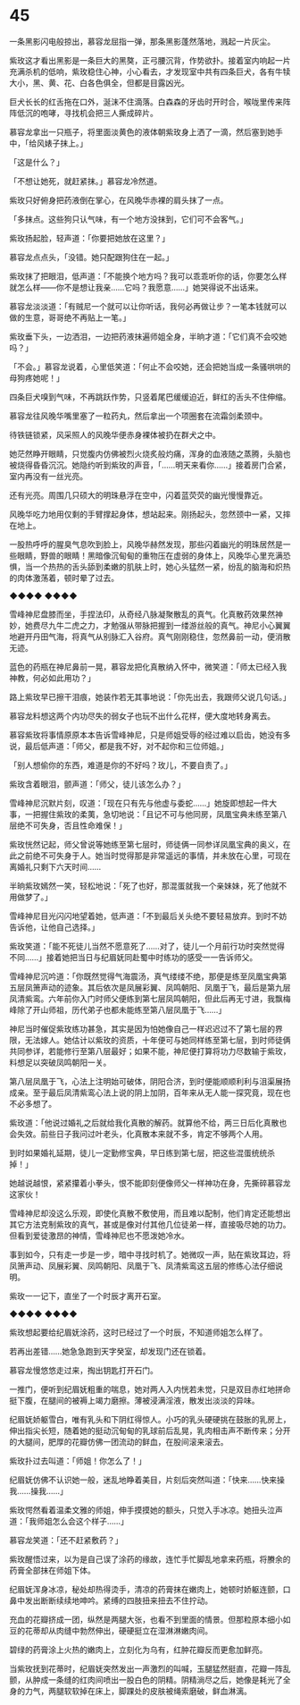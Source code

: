 # 45

一条黑影闪电般掠出，慕容龙屈指一弹，那条黑影蓬然落地，溅起一片灰尘。

紫玫这才看出黑影是一条巨大的黑獒，正弓腰沉背，作势欲扑。接着室内响起一片充满杀机的低响，紫玫稳住心神，小心看去，才发现室中共有四条巨犬，各有牛犊大小，黑、黄、花、白各色俱全，但都是目露凶光。

巨犬长长的红舌拖在口外，涎沫不住滴落。白森森的牙齿时开时合，喉咙里传来阵阵低沉的咆哮，寻找机会把三人撕成碎片。

慕容龙拿出一只瓶子，将里面淡黄色的液体朝紫玫身上洒了一滴，然后塞到她手中，「给风婊子抹上。」

「这是什么？」

「不想让她死，就赶紧抹。」慕容龙冷然道。

紫玫只好俯身把药液倒在掌心，在风晚华赤裸的肩头抹了一点。

「多抹点。这些狗只认气味，有一个地方没抹到，它们可不会客气。」

紫玫扬起脸，轻声道：「你要把她放在这里？」

慕容龙点点头，「没错。她只配跟狗住在一起。」

紫玫抹了把眼泪，低声道：「不能换个地方吗？我可以乖乖听你的话，你要怎么样就怎么样——你不是想让我亲……它吗？我愿意……」她哭得说不出话来。

慕容龙淡淡道：「有贼尼一个就可以让你听话，我何必再做让步？一笔本钱就可以做的生意，哥哥绝不再贴上一笔。」

紫玫垂下头，一边洒泪，一边把药液抹遍师姐全身，半晌才道：「它们真不会咬她吗？」

「不会。」慕容龙说着，心里低笑道：「何止不会咬她，还会把她当成一条骚哄哄的母狗疼她呢！」

四条巨犬嗅到气味，不再跳跃作势，只竖着尾巴缓缓迫近，鲜红的舌头不住伸缩。

慕容龙往风晚华嘴里塞了一粒药丸，然后拿出一个项圈套在流霜剑柔颈中。

待铁链锁紧，风采照人的风晚华便赤身裸体被扔在群犬之中。

她茫然睁开眼睛，只觉腹内仿佛被烈火烧炙般灼痛，浑身的血液随之蒸腾，头脑也被烧得昏昏沉沉。她隐约听到紫玫的声音，「……明天来看你……」接着房门合紧，室内再没有一丝光亮。

还有光亮。周围几只硕大的明珠悬浮在空中，闪着蓝荧荧的幽光慢慢靠近。

风晚华吃力地用仅剩的手臂撑起身体，想站起来。刚扬起头，忽然颈中一紧，又摔在地上。

一股热呼呼的腥臭气息吹到脸上，风晚华赫然发现，那些闪着幽光的明珠居然是一些眼睛，野兽的眼睛！黑暗像沉甸甸的重物压在虚弱的身体上，风晚华心里充满恐惧，当一个热热的舌头舔到柔嫩的肌肤上时，她心头猛然一紧，纷乱的脑海和炽热的肉体激荡着，顿时晕了过去。

◆◆◆◆ ◆◆◆◆

雪峰神尼盘膝而坐，手捏法印，从奇经八脉凝聚散乱的真气。化真散药效果然神妙，她费尽九牛二虎之力，才勉强从带脉把握到一缕游丝般的真气。神尼小心翼翼地避开丹田气海，将真气从别脉汇入谷府。真气刚刚稳住，忽然鼻前一动，便消散无迹。

蓝色的药瓶在神尼鼻前一晃，慕容龙把化真散纳入怀中，微笑道：「师太已经入我神教，何必如此用功？」

路上紫玫早已擦干泪痕，她装作若无其事地说：「你先出去，我跟师父说几句话。」

慕容龙料想这两个内功尽失的弱女子也玩不出什么花样，便大度地转身离去。

慕容紫玫将事情原原本本告诉雪峰神尼，只是师姐受辱的经过难以启齿，她没有多说，最后低声道：「师父，都是我不好，对不起你和三位师姐。」

「别人想偷你的东西，难道是你的不好吗？玫儿，不要自责了。」

紫玫含着眼泪，颤声道：「师父，徒儿该怎么办？」

雪峰神尼沉默片刻，叹道：「现在只有先与他虚与委蛇……」她旋即想起一件大事，一把握住紫玫的柔荑，急切地说：「且记不可与他同房，凤凰宝典未练至第八层绝不可失身，否且性命难保！」

紫玫恍然记起，师父曾说等她练至第七层时，师徒俩一同参详凤凰宝典的奥义，在此之前绝不可失身于人。她当时觉得那是非常遥远的事情，并未放在心里，可现在离婚礼只剩下六天时间……

半晌紫玫嫣然一笑，轻松地说：「死了也好，那混蛋就我一个亲妹妹，死了他就不用做梦了。」

雪峰神尼目光闪闪地望着她，低声道：「不到最后关头绝不要轻易放弃。到时不妨告诉他，让他自己选择。」

紫玫笑道：「能不死徒儿当然不愿意死了……对了，徒儿一个月前行功时突然觉得不同……」接着她把当日与纪眉妩同赴蜀中时练功的感受一一告诉师父。

雪峰神尼沉吟道：「你既然觉得气海震汤，真气缕缕不绝，那便是练至凤凰宝典第五层凤箫声动的迹象。其后依次是凤展彩翼、凤鸣朝阳、凤凰于飞，最后是第九层凤清紫鸾。六年前你入门时师父便练到第七层凤鸣朝阳，但此后再无寸进，我飘梅峰除了开山师祖，历代弟子也都未能练至第八层凤凰于飞……」

神尼当时催促紫玫练功甚急，其实是因为怕她像自己一样迟迟过不了第七层的界限，无法嫁人。她估计以紫玫的资质，十年便可与她同样练至第七层，到时师徒俩共同参详，若能修行至第八层最好；如果不能，神尼便打算将功力尽数输于紫玫，料想足以突破凤鸣朝阳一关。

第八层凤凰于飞，心法上注明始可破体，阴阳合济，到时便能顺顺利利与沮渠展扬成亲。至于最后凤清紫鸾心法上说的阴上加阴，百年来从无人能一探究竟，现在也不必多想了。

紫玫道：「他说过婚礼之后就给我化真散的解药。就算他不给，两三日后化真散也会失效。前些日子我问过叶老头，化真散本来就不多，肯定不够两个人用。

到时如果婚礼延期，徒儿一定勤修宝典，早日练到第七层，把这些混蛋统统杀掉！」

她越说越恨，紧紧攥着小拳头，恨不能即刻便像师父一样神功在身，先撕碎慕容龙这家伙！

雪峰神尼却没这么乐观，即使化真散不敷使用，而且难以配制，他们肯定还能想出其它方法克制紫玫的真气，甚或是像对付其他几位徒弟一样，直接吸尽她的功力。但看到爱徒激昂的神情，雪峰神尼也不愿泼她冷水。

事到如今，只有走一步是一步，暗中寻找时机了。她微叹一声，贴在紫玫耳边，将凤箫声动、凤展彩翼、凤鸣朝阳、凤凰于飞、凤清紫鸾这五层的修练心法仔细说明。

紫玫一一记下，直坐了一个时辰才离开石室。

◆◆◆◆ ◆◆◆◆

紫玫想起要给纪眉妩涂药，这时已经过了一个时辰，不知道师姐怎么样了。

若再出差错……她急急跑到天字癸室，却发现门还在锁着。

慕容龙慢悠悠走过来，掏出钥匙打开石门。

一推门，便听到纪眉妩粗重的喘息，她对两人入内恍若未觉，只是双目赤红地拼命挺下腹，在腿间的被褥上竭力磨擦。薄被浸满淫液，散发出淡淡的异味。

纪眉妩娇躯雪白，唯有乳头和下阴红得惊人。小巧的乳头硬硬挑在鼓胀的乳房上，伸出指尖长短，随着她的挺动沉甸甸的乳球前后乱晃，乳肉相击声不断传来；分开的大腿间，肥厚的花瓣仿佛一团流动的鲜血，在股间滚来滚去。

紫玫扑过去叫道：「师姐！你怎么了！」

纪眉妩仿佛不认识她一般，迷乱地睁着美目，片刻后突然叫道：「快来……快来操我……操我……」

紫玫愕然看着温柔文雅的师姐，伸手摸摸她的额头，只觉入手冰凉。她扭头泣声道：「我师姐怎么会这个样子……」

慕容龙笑道：「还不赶紧敷药？」

紫玫醒悟过来，以为是自己误了涂药的缘故，连忙手忙脚乱地拿来药瓶，将賸余的药膏全部抹在师姐下体。

纪眉妩浑身冰凉，秘处却热得烫手，清凉的药膏抹在嫩肉上，她顿时娇躯连颤，口鼻中发出断断续续地呻吟。紧缚的四肢扭来扭去不住拧动。

充血的花瓣挤成一团，纵然是两腿大张，也看不到里面的情景。但那粒原本细小如豆的花蒂却从肉缝中勃然伸出，硬硬挺立在湿淋淋嫩肉间。

碧绿的药膏涂上火热的嫩肉上，立刻化为乌有，红肿花瓣反而更愈加鲜亮。

当紫玫抚到花蒂时，纪眉妩突然发出一声激烈的叫喊，玉腿猛然挺直，花瓣一阵乱颤，从肿成一条缝的红肉间喷出一股白色的阴精。阴精淌尽之后，她像是耗光了全身的力气，两腿软软掉在床上，脚踝处的皮肤被绳索磨破，鲜血淋漓。

